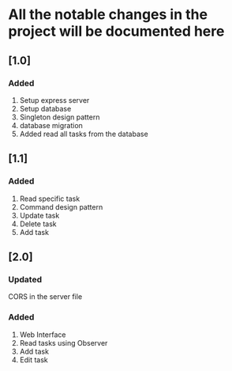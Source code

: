 # All the notable changes in the project will be documented here

## [1.0]

### Added 
1. Setup express server
2. Setup database
3. Singleton design pattern
4. database migration
5. Added read all tasks from the database

## [1.1]

### Added
1. Read specific task 
2. Command design pattern
3. Update task 
4. Delete task
5. Add task

## [2.0]

### Updated 
CORS in the server file

### Added
1. Web Interface
2. Read tasks using Observer
3. Add task
4. Edit task

